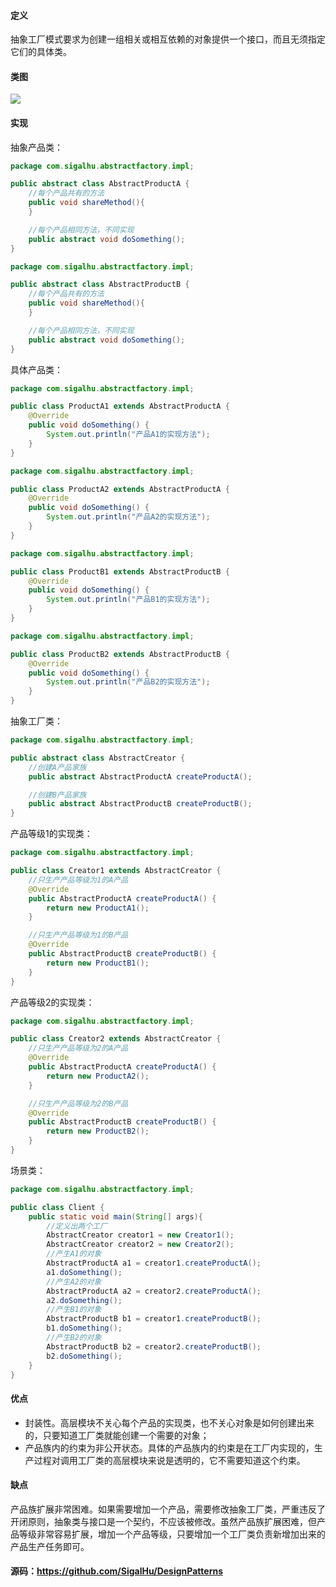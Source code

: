 #### 定义

抽象工厂模式要求为创建一组相关或相互依赖的对象提供一个接口，而且无须指定它们的具体类。

#### 类图

![](4.%20抽象工厂模式/1.png)

#### 实现

抽象产品类：
```java
package com.sigalhu.abstractfactory.impl;

public abstract class AbstractProductA {
    //每个产品共有的方法
    public void shareMethod(){
    }

    //每个产品相同方法，不同实现
    public abstract void doSomething();
}
```
```java
package com.sigalhu.abstractfactory.impl;

public abstract class AbstractProductB {
    //每个产品共有的方法
    public void shareMethod(){
    }

    //每个产品相同方法，不同实现
    public abstract void doSomething();
}
```
具体产品类：
```java
package com.sigalhu.abstractfactory.impl;

public class ProductA1 extends AbstractProductA {
    @Override
    public void doSomething() {
        System.out.println("产品A1的实现方法");
    }
}
```
```java
package com.sigalhu.abstractfactory.impl;

public class ProductA2 extends AbstractProductA {
    @Override
    public void doSomething() {
        System.out.println("产品A2的实现方法");
    }
}
```
```java
package com.sigalhu.abstractfactory.impl;

public class ProductB1 extends AbstractProductB {
    @Override
    public void doSomething() {
        System.out.println("产品B1的实现方法");
    }
}
```
```java
package com.sigalhu.abstractfactory.impl;

public class ProductB2 extends AbstractProductB {
    @Override
    public void doSomething() {
        System.out.println("产品B2的实现方法");
    }
}
```
抽象工厂类：
```java
package com.sigalhu.abstractfactory.impl;

public abstract class AbstractCreator {
    //创建A产品家族
    public abstract AbstractProductA createProductA();

    //创建B产品家族
    public abstract AbstractProductB createProductB();
}
```
产品等级1的实现类：
```java
package com.sigalhu.abstractfactory.impl;

public class Creator1 extends AbstractCreator {
    //只生产产品等级为1的A产品
    @Override
    public AbstractProductA createProductA() {
        return new ProductA1();
    }

    //只生产产品等级为1的B产品
    @Override
    public AbstractProductB createProductB() {
        return new ProductB1();
    }
}
```
产品等级2的实现类：
```java
package com.sigalhu.abstractfactory.impl;

public class Creator2 extends AbstractCreator {
    //只生产产品等级为2的A产品
    @Override
    public AbstractProductA createProductA() {
        return new ProductA2();
    }

    //只生产产品等级为2的B产品
    @Override
    public AbstractProductB createProductB() {
        return new ProductB2();
    }
}
```
场景类：
```java
package com.sigalhu.abstractfactory.impl;

public class Client {
    public static void main(String[] args){
        //定义出两个工厂
        AbstractCreator creator1 = new Creator1();
        AbstractCreator creator2 = new Creator2();
        //产生A1的对象
        AbstractProductA a1 = creator1.createProductA();
        a1.doSomething();
        //产生A2的对象
        AbstractProductA a2 = creator2.createProductA();
        a2.doSomething();
        //产生B1的对象
        AbstractProductB b1 = creator1.createProductB();
        b1.doSomething();
        //产生B2的对象
        AbstractProductB b2 = creator2.createProductB();
        b2.doSomething();
    }
}
```

#### 优点

* 封装性。高层模块不关心每个产品的实现类，也不关心对象是如何创建出来的，只要知道工厂类就能创建一个需要的对象；
* 产品族内的约束为非公开状态。具体的产品族内的约束是在工厂内实现的，生产过程对调用工厂类的高层模块来说是透明的，它不需要知道这个约束。

#### 缺点

产品族扩展非常困难。如果需要增加一个产品，需要修改抽象工厂类，严重违反了开闭原则，抽象类与接口是一个契约，不应该被修改。虽然产品族扩展困难，但产品等级非常容易扩展，增加一个产品等级，只要增加一个工厂类负责新增加出来的产品生产任务即可。

#### 源码：https://github.com/SigalHu/DesignPatterns